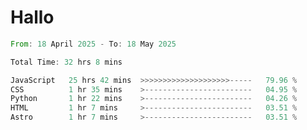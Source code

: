 # Hallo
<!--START_SECTION:waka-->

```rust
From: 18 April 2025 - To: 18 May 2025

Total Time: 32 hrs 8 mins

JavaScript   25 hrs 42 mins  >>>>>>>>>>>>>>>>>>>>-----   79.96 %
CSS          1 hr 35 mins    >------------------------   04.95 %
Python       1 hr 22 mins    >------------------------   04.26 %
HTML         1 hr 7 mins     >------------------------   03.51 %
Astro        1 hr 7 mins     >------------------------   03.51 %
```

<!--END_SECTION:waka-->
